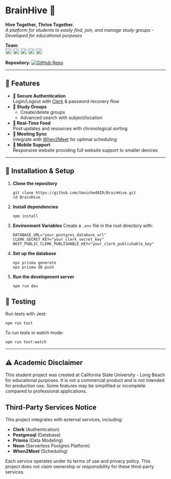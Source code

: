 # BrainHive 🐝

**Hive Together, Thrive Together.**  
_A platform for students to easily find, join, and manage study groups - Developed for educational purposes_

**Team**:  
[<img src="https://img.shields.io/badge/Vansh_Patel-000?style=flat&logo=github" height="20">](https://github.com/VanishedAIR)
[<img src="https://img.shields.io/badge/Jesus_Santiago-000?style=flat&logo=github" height="20">](https://github.com/Jesus-29)
[<img src="https://img.shields.io/badge/Karan_Verma-000?style=flat&logo=github" height="20">](https://github.com/KViruz2750)
[<img src="https://img.shields.io/badge/Eloisa_Vera-000?style=flat&logo=github" height="20">](https://github.com/eloisavera)
[<img src="https://img.shields.io/badge/Kaden_Jefferson-000?style=flat&logo=github" height="20">](https://github.com/KadenJ13)

**Repository**: [![GitHub Repo](https://img.shields.io/badge/BrainHive-000?style=for-the-badge&logo=github)](https://github.com/VanishedAIR/BrainHive)

---

## 🚀 Features

- **🔐 Secure Authentication**  
  Login/Logout with [Clerk](https://clerk.com) & password recovery flow
- **👥 Study Groups**
  - Create/delete groups
  - Advanced search with subject/location
- **🔄 Real-Time Feed**  
  Post updates and resources with chronological sorting
- **📅 Meeting Sync**  
  Integrate with [When2Meet](https://www.when2meet.com) for optimal scheduling
- **📱 Mobile Support**  
  Responsive website providing full website support to smaller devices

---

## 🔧 Installation & Setup

1. **Clone the repository**

   ```
   git clone https://github.com/VanishedAIR/BrainHive.git
   cd BrainHive
   ```

2. **Install dependencies**

   ```
   npm install
   ```

3. **Environment Variables**
   Create a `.env` file in the root directory with:

   ```
   DATABASE_URL="your_postgres_database_url"
   CLERK_SECRET_KEY="your_clerk_secret_key"
   NEXT_PUBLIC_CLERK_PUBLISHABLE_KEY="your_clerk_publishable_key"
   ```

4. **Set up the database**

   ```
   npx prisma generate
   npx prisma db push
   ```

5. **Run the development server**
   ```
   npm run dev
   ```

## 🧪 Testing

Run tests with Jest:

```
npm run test
```

To run tests in watch mode:

```
npm run test:watch
```

---

## ⚠️ Academic Disclaimer

This student project was created at California State University - Long Beach for educational purposes. It is not a commercial product and is not intended for production use. Some features may be simplified or incomplete compared to professional applications.

## Third-Party Services Notice

This project integrates with external services, including:

- **Clerk** (Authentication)
- **Postgresql** (Database)
- **Prisma** (Data Modeling)
- **Neon** (Serverless Postgres Platform)
- **When2Meet** (Scheduling)

Each service operates under its terms of use and privacy policy. This project does not claim ownership or responsibility for these third-party services.
